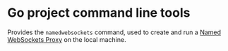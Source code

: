 # Go project command line tools

Provides the `namedwebsockets` command, used to create and run a [Named WebSockets Proxy](https://github.com/richtr/namedwebsockets) on the local machine.
